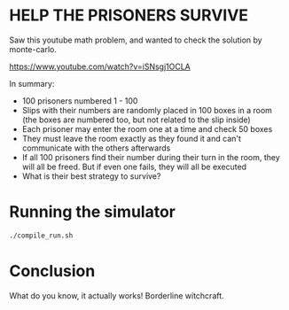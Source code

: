 # HELP THE PRISONERS SURVIVE

Saw this youtube math problem, and wanted to check the solution by monte-carlo.

https://www.youtube.com/watch?v=iSNsgj1OCLA

In summary:
- 100 prisoners numbered 1 - 100
- Slips with their numbers are randomly placed in 100 boxes in a room (the boxes are numbered too, but not related to the slip inside)
- Each prisoner may enter the room one at a time and check 50 boxes
- They must leave the room exactly as they found it and can't communicate with the others afterwards
- If all 100 prisoners find their number during their turn in the room, they will all be freed. But if even one fails, they will all be executed
- What is their best strategy to survive?

# Running the simulator
```bash
./compile_run.sh
```

# Conclusion
What do you know, it actually works! Borderline witchcraft.